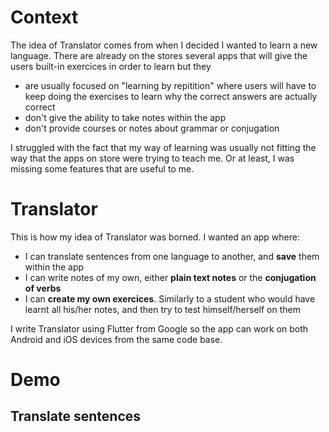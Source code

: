 # Context

The idea of Translator comes from when I decided I wanted to learn a new language.
There are already on the stores several apps that will give the users built-in exercices in order to learn but they

- are usually focused on "learning by repitition" where users will have to keep doing the exercises to learn why the correct answers are actually correct
- don't give the ability to take notes within the app
- don't provide courses or notes about grammar or conjugation

I struggled with the fact that my way of learning was usually not fitting the way that the apps on store were trying to teach me. Or at least, I was missing some features that are useful to me.

# Translator

This is how my idea of Translator was borned. I wanted an app where: 

- I can translate sentences from one language to another, and **save** them within the app
- I can write notes of my own, either **plain text notes** or the **conjugation of verbs**
- I can **create my own exercices**. Similarly to a student who would have learnt all  his/her notes, and then try to test himself/herself on them

I write Translator using Flutter from Google so the app can work on both Android and iOS devices from the same code base. 

# Demo 

## Translate sentences


    
